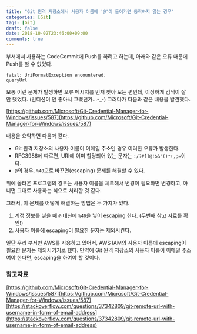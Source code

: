 ```yaml
---
title: "Git 원격 저장소에서 사용자 이름에 '@'이 들어가면 동작하지 않는 경우"
categories: [Git]
tags: [Git]
draft: false
date: 2018-10-02T23:46:00+09:00
comments: true
---
```


부서에서 사용하는 CodeCommit에 Push를 하려고 하는데, 아래와 같은 오류 때문에 Push를 할 수 없었다.

```
fatal: UriFormatException encountered.
queryUrl
```

보통 이런 문제가 발생하면 오류 메시지를 먼저 찾아 보는 편인데, 이상하게 검색이 잘 안 됐었다. (컨디션이 안 좋아서 그랬던가...-_-) 그러다가 다음과 같은 내용을 발견했다. 

[https://github.com/Microsoft/Git-Credential-Manager-for-Windows/issues/587](https://github.com/Microsoft/Git-Credential-Manager-for-Windows/issues/587)

내용을 요약하면 다음과 같다.

* Git 원격 저장소의 사용자 이름이 이메일 주소인 경우 이러한 오류가 발생한다.
* RFC3986에 따르면, URI에 이미 할당되어 있는 문자는 `:/?#[]@!$&'()*+,;=`이다.
* `@`의 경우, `%40`으로 바꾸면(escaping) 문제를 해결할 수 있다. 

위에 올라온 프로그램의 경우는 사용자 이름을 체크해서 변경이 필요하면 변경하고, 아니면 그대로 사용하는 식으로 처리한 것 같다.

그래서, 이 문제를 어떻게 해결하는 방법은 두 가지가 있다. 

1. 계정 정보를 넣을 때 `@` 대신에 `%40`을 넣어 escaping 한다. (두번째 참고 자료를 확인!)
2. 사용자 이름에 escaping이 필요한 문자는 제외시킨다. 

일단 우리 부서만 AWS를 사용하고 있어서, AWS IAM의 사용자 이름에 escaping이 필요한 문자는 제외시키기로 했다. 만약에 Git 원격 저장소의 사용자 이름이 이메일 주소여야 한다면, escaping을 하여야 할 것이다.

### 참고자료

[https://github.com/Microsoft/Git-Credential-Manager-for-Windows/issues/587](https://github.com/Microsoft/Git-Credential-Manager-for-Windows/issues/587)
[https://stackoverflow.com/questions/37342809/git-remote-url-with-username-in-form-of-email-address](https://stackoverflow.com/questions/37342809/git-remote-url-with-username-in-form-of-email-address)